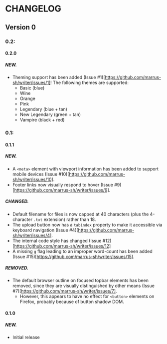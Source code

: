 #  CHANGELOG  #

##  Version 0  ##

###  0.2:

####  0.2.0

#####  NEW.

+ Theming support has been added (Issue #1)[https://github.com/marrus-sh/writer/issues/1]! The following themes are supported:
    + Basic (blue)
    + Wine
    + Orange
    + Pink
    + Legendary (blue + tan)
    + New Legendary (green + tan)
    + Vampire (black + red)

###  0.1:

####  0.1.1

#####  NEW.

+ A `<meta>` element with viewport information has been added to support mobile devices (Issue #10)[https://github.com/marrus-sh/writer/issues/10].
+ Footer links now visually respond to hover (Issue #9)[https://github.com/marrus-sh/writer/issues/9].

#####  CHANGED.

* Default filename for files is now capped at 40 characters (plus the 4-character `.txt` extension) rather than 18.
* The upload button now has a `tabindex` property to make it accessible via keyboard navigation (Issue #4)[https://github.com/marrus-sh/writer/issues/4].
* The internal code style has changed (Issue #12)[https://github.com/marrus-sh/writer/issues/12]
* A missing `g` flag leading to an improper word-count has been added (Issue #15)[https://github.com/marrus-sh/writer/issues/15].

#####  REMOVED.

- The default browser outline on focused topbar elements has been removed, since they are visually distinguished by other means (Issue #7)[https://github.com/marrus-sh/writer/issues/7].
    - However, this appears to have no effect for `<button>` elements on Firefox, probably because of button shadow DOM.

####  0.1.0

#####  NEW.

+ Initial release
